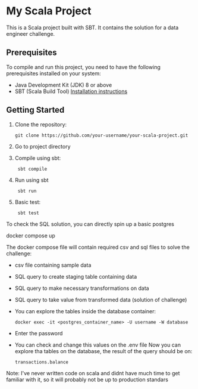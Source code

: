 # My Scala Project

This is a Scala project built with SBT. It contains the solution for a data engineer challenge.

## Prerequisites

To compile and run this project, you need to have the following prerequisites installed on your system:

- Java Development Kit (JDK) 8 or above
- SBT (Scala Build Tool) [Installation instructions](https://www.scala-sbt.org/download.html)

## Getting Started

1. Clone the repository:

   ```shell
   git clone https://github.com/your-username/your-scala-project.git
2. Go to project directory
3. Compile using sbt:
   ```shell
    sbt compile
4. Run using sbt
   ```shell
    sbt run
5. Basic test:
   ```shell
    sbt test

To check the SQL solution, you can directly spin up a basic postgres

docker compose up

The docker compose file will contain required csv and sql files to solve the challenge:
  *  csv file containing sample data
  *  SQL query to create staging table containing data
  *  SQL query to make necessary transformations on data
  *  SQL query to take value from transformed data (solution of challenge)

* You can explore the tables inside the database container:

      docker exec -it <postgres_container_name> -U username -W database
* Enter the password
* You can check and change this values on the .env file
Now you can explore tha tables on the database, the result of the query should be on:

      transactions.balance
    
Note: I've never written code on scala and didnt have much time to get familiar with it, so it will probably not be up to production standars






